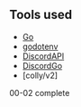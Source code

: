 ## Tools used
- [Go](https://go.dev/)
- [godotenv](https:///github.com/joho/godotenv@v1.5.1)
- [DiscordAPI](https://discord.com/developers/docs/intro)
- [DiscordGo](https://github.com/bwmarrin/discordgo)
- [colly/v2]

00-02 complete